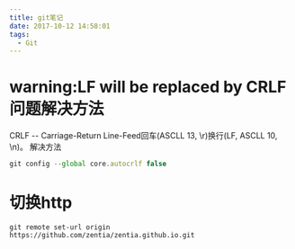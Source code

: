 ```yaml
---
title: git笔记
date: 2017-10-12 14:58:01
tags:
  - Git
---
```


# warning:LF will be replaced by CRLF问题解决方法

CRLF -- Carriage-Return Line-Feed回车(ASCLL 13, \r)换行(LF, ASCLL 10, \n)。
解决方法
```javascript
git config --global core.autocrlf false
```

# 切换http

	git remote set-url origin https://github.com/zentia/zentia.github.io.git